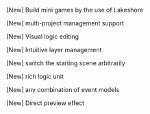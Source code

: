 [New] Build mini games by the use of Lakeshore

[New] multi-project management support

[New] Visual logic editing

[New] Intuitive layer management

[New] switch the starting scene arbitrarily

[New] rich logic unit

[New] any combination of event models

[New] Direct preview effect